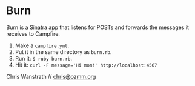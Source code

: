 Burn
====

Burn is a Sinatra app that listens for POSTs and forwards the messages it
receives to Campfire.

1. Make a `campfire.yml`. 
2. Put it in the same directory as `burn.rb`. 
3. Run it: `$ ruby burn.rb`. 
4. Hit it: `curl -F message='Hi mom!' http://localhost:4567`

Chris Wanstrath // chris@ozmm.org
